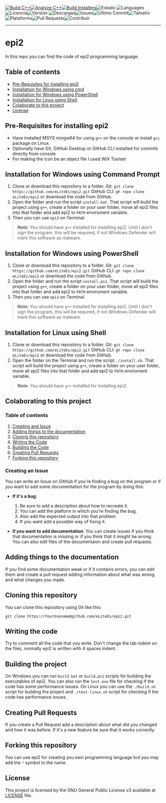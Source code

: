 [![Build C++](https://github.com/eLiteEs/epi2/actions/workflows/build.yml/badge.svg?branch=main)](https://github.com/eLiteEs/epi2/actions/workflows/build.yml)[![Analyze C++](https://github.com/eLiteEs/epi2/actions/workflows/analyze.yml/badge.svg?branch=main)](https://github.com/eLiteEs/epi2/actions/workflows/analyze.yml)[![Build Installers](https://github.com/eLiteEs/epi2/actions/workflows/build-installers.yml/badge.svg?branch=main)](https://github.com/eLiteEs/epi2/actions/workflows/build-installers.yml)![Estado](https://img.shields.io/badge/State-On%20Development-yellow) 
![Languages](https://img.shields.io/github/languages/top/eLiteEs/epi2)![Licencia](https://img.shields.io/github/license/eLiteEs/epi2)![Version](https://img.shields.io/badge/Version-0.202-blue)
![Descargas](https://img.shields.io/github/downloads/eLiteEs/epi2/total)![Issues](https://img.shields.io/github/issues/eLiteEs/epi2)![Último Commit](https://img.shields.io/github/last-commit/eLiteEs/epi2)![Tamaño](https://img.shields.io/github/repo-size/eLiteEs/epi2)![Plataforms](https://img.shields.io/badge/Platforms-Windows%20|%20Linux-blue)![Pull Requests](https://img.shields.io/github/issues-pr/eLiteEs/epi2)![Contribuir](https://img.shields.io/badge/Contributions-Welcome-brightgreen)

---

# epi2
In this repo you can find the code of epi2 programming language.
## Table of contents
- [Pre-Requisites for installing epi2](#pre-requisites-for-installing-epi2)
- [Installation for Windows using cmd](#installation-for-windows-using-cmd)
- [Installation for Windows using PowerShell](#installation-for-windows-using-powershell)
- [Installation for Linux using Shell](#installation-for-linux-using-shell)
- [Colaborate to this project](#colaborating-to-this-project)
- [License](#license)

## Pre-Requisites for installing epi2
- Have installed MSYS mingw64 for using `g++` on the console or install `gcc` package on Linux.
- Optionally have Git, GitHub Desktop or GitHub CLI installed for commits directly from console
- For making the icon be an object file I used WiX Toolset

## Installation for Windows using Command Prompt
1. Clone or download this repository to a folder. Git: `git clone https://github.com/eLiteEs/epi2.git` GitHub CLI: `gh repo clone eLiteEs/epi2` or download the code from GitHub.
2. Open the folder and run the script `install.bat`. That script will build the project using `g++`, create a folder on your user folder, move all epi2 files into that folder and add epi2 to `PATH` enviroment variable.
3. Then you can use `epi2` on Terminal.
> **Note**: You should have `g++` installed for installing epi2. Until I don't sign the program, this will be required, if not Windows Defender will mark this software as malware. 

## Installation for Windows using PowerShell
1. Clone or download this repository to a folder. Git: `git clone https://github.com/eLiteEs/epi2.git` GitHub CLI: `gh repo clone eLiteEs/epi2` or download the code from GitHub.
2. Open the folder and run the script `install.ps1`. That script will build the project using `g++`, create a folder on your user folder, move all epi2 files into that folder and add epi2 to `PATH` enviroment variable.
3. Then you can use `epi2` on Terminal.
> **Note**: You should have `g++` installed for installing epi2. Until I don't sign the program, this will be required, if not Windows Defender will mark this software as malware. 

## Installation for Linux using Shell
1. Clone or download this repository to a folder. Git: `git clone https://github.com/eLiteEs/epi2.git` GitHub CLI: `gh repo clone eLiteEs/epi2` or download the code from GitHub.
2. Open the folder on the Terminal and run the script `./install.sh`. That script will build the project using `g++`, create a folder on your user folder, move all epi2 files into that folder and add epi2 to `PATH` enviroment variable.
> **Note**: You should have `g++` installed for installing epi2.

## Colaborating to this project
### Table of contents
1. [Creating and Issue](#creating-an-issue)
2. [Adding things to the documentation](#adding-things-to-documentation)
3. [Cloning this repository](#cloning-this-repository)
4. [Writing the Code](#writing-the-code)
5. [Building the Code](#building-the-code)
6. [Creating Pull Requests](#creating-pull-requests)
7. [Forking this repository](#forking-this-repository)

### Creating an Issue
You can write an Issue on GitHub if you're finding a bug on the program or if you want to add some documentation for the program by doing this:
- **If it's a bug**:
    1. Be sure to add a description about how to recreate it.
    2. You can add the platform in which you're finding the bug.
    3. Also add the expected output into that problem
    4. If you want add a possible way of fixing it.

- **If you want to add documentation**:
You can create issues if you think that documentation is missing or if you think that it misght be wrong. You can also edit files of the documentaion and create pull requests.

## Adding things to the documentation
If you find some documentation weak or if it contains errors, you can edit them and create a pull request adding information about what was wrong and what changes you made.


## Cloning this repository
You can clone this repository using Git like this:
```
git clone https://YourUsename@github.com/eLiteEs/epi2.git
```

## Writing the code
Try to comment all the code that you write.
Don't change the tab indent on the files, normally epi2 is written with 4 spaces indent. 

## Building the project
On Windows you can run `build.bat` or `build.ps1` scripts for building the executables of epi2. You can also run the `test.exe` file for checking if the code has some performance issues.
On Linux you can use the `./build.sh` script for building the project and `./test-linux.sh` script for checking if the code has performance issues.

## Creating Pull Requests
If you create a Pull Request add a description about what did you changed and how it was before. If it's a new feature be sure that it works correctly.

## Forking this repository
You can use epi2 for creating you own programming language but you may add the `²` symbol to the name.

## License
This project is licensed by the GNU General Public License v3 available at [LICENSE](LICENSE) file.